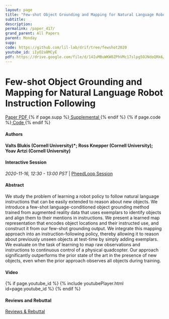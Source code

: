```yaml
---
layout: page
title: "Few-shot Object Grounding and Mapping for Natural Language Robot Instruction Following"
subtitle: 
description:
permalink: /paper_417/
grand_parent: All Papers
parent: Monday
supp: 
code: https://github.com/lil-lab/drif/tree/fewshot2020
youtube_id: iIyO2a8MCyE
pdf: https://drive.google.com/file/d/14IuMBuWKW0ZPhVMc17slpg5OJNdoQRk6/view
---
```


# Few-shot Object Grounding and Mapping for Natural Language Robot Instruction Following

<a href="https://drive.google.com/file/d/14IuMBuWKW0ZPhVMc17slpg5OJNdoQRk6/view" target="_blank" rel="noopener noreferrer" class="btn btn-blue"><i class="fa fa-file-text-o" aria-hidden="true"></i> Paper PDF </a> {% if page.supp %}<a href="" target="_blank" rel="noopener noreferrer" class="btn btn-green"><i class="fa fa-file-text-o" aria-hidden="true"></i> Supplemental </a>{% endif %} {% if page.code %}<a href="https://github.com/lil-lab/drif/tree/fewshot2020" target="_blank" rel="noopener noreferrer" class="btn"><i class="fa fa-github" aria-hidden="true"></i> Code </a>{% endif %} 

#### Authors
**Valts Blukis (Cornell University)*; Ross Knepper (Cornell University); Yoav Artzi (Cornell University)**

#### Interactive Session
<em>2020-11-16, 12:30 - 13:00 PST </em> | <a href="https://pheedloop.com/corl2020/virtual/?page=sessions&section=SESGSJSJ2XWKLG77B" target="_blank" rel="noopener noreferrer"> PheedLoop Session <i class="fa fa-external-link" aria-hidden="true"></i> </a> 

#### Abstract
We study the problem of learning a robot policy to follow natural language instructions that can be easily extended to reason about new objects. We introduce a few-shot language-conditioned object grounding method trained from augmented reality data that uses exemplars to identify objects and align them to their mentions in instructions. We present a learned map representation that encodes object locations and their instructed use, and construct it from our few-shot grounding output. We integrate this mapping approach into an instruction-following policy, thereby allowing it to  reason about previously unseen objects at test-time by simply adding exemplars. We evaluate on the task of learning to map raw observations and instructions to continuous control of a physical quadcopter. Our approach significantly outperforms the prior state of the art in the presence of new objects, even when the prior approach observes all objects during training.

#### Video
{% if page.youtube_id %}
{% include youtubePlayer.html id=page.youtube_id %}
{% endif %}

#### Reviews and Rebuttal
<a href="https://drive.google.com/file/d/1jG4jH1w2sAPF7T14tTZXN3RHUSRxzoiJ/view" target="_blank" rel="noopener noreferrer" class="btn btn-purple"><i class="fa fa-pencil-square-o" aria-hidden="true"></i> Reviews & Rebuttal </a>

